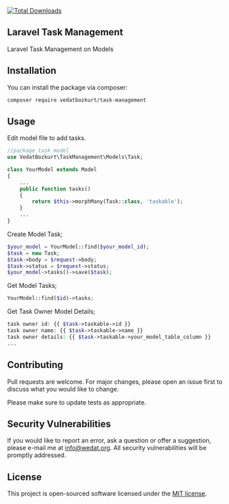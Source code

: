 [![Total Downloads](https://img.shields.io/packagist/dt/vedatbozkurt/task-management.svg?style=flat-square)](https://packagist.org/packages/vedatbozkurt/task-management)

## Laravel Task Management
Laravel Task Management on Models

## Installation

You can install the package via composer:

```bash
composer require vedatbozkurt/task-management
```


## Usage

Edit model file to add tasks.
```php
//package task model
use VedatBozkurt\TaskManagement\Models\Task;

class YourModel extends Model
{
    ...
    public function tasks()
    {
        return $this->morphMany(Task::class, 'taskable');
    }
    ...
}

```

Create Model Task;

```php
$your_model = YourModel::find($your_model_id);
$task = new Task;
$task->body = $request->body;
$task->status = $request->status;
$your_model->tasks()->save($task);
```

Get Model Tasks;

```php
YourModel::find($id)->tasks;
```

Get Task Owner Model Details;

```php
task owner id: {{ $task->taskable->id }}
task owner name: {{ $task->taskable->name }}
task owner details: {{ $task->taskable->your_model_table_column }}
...
```



## Contributing
Pull requests are welcome. For major changes, please open an issue first to discuss what you would like to change.

Please make sure to update tests as appropriate.


## Security Vulnerabilities

If you would like to report an error, ask a question or offer a suggestion, please e-mail me at [info@wedat.org](info@wedat.org). All security vulnerabilities will be promptly addressed.

## License
This project is open-sourced software licensed under the [MIT license](https://opensource.org/licenses/MIT).
